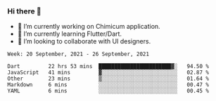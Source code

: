 ### Hi there 👋

<!--
**devcat37/devcat37** is a ✨ _special_ ✨ repository because its `README.md` (this file) appears on your GitHub profile.-->


- 🔭 I’m currently working on Chimicum application.
- 🌱 I’m currently learning Flutter/Dart.
- 👯 I’m looking to collaborate with UI designers.
<!-- - 🤔 I’m looking for help with ... -->

<!--START_SECTION:waka-->
```text
Week: 20 September, 2021 - 26 September, 2021

Dart         22 hrs 53 mins  ███████████████████████▓░   94.50 % 
JavaScript   41 mins         ▓░░░░░░░░░░░░░░░░░░░░░░░░   02.87 % 
Other        23 mins         ▒░░░░░░░░░░░░░░░░░░░░░░░░   01.64 % 
Markdown     6 mins          ░░░░░░░░░░░░░░░░░░░░░░░░░   00.47 % 
YAML         6 mins          ░░░░░░░░░░░░░░░░░░░░░░░░░   00.45 % 
```
<!--END_SECTION:waka-->
